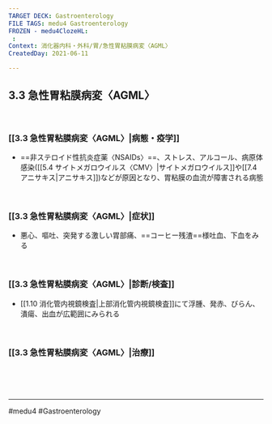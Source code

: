 ```yaml
---
TARGET DECK: Gastroenterology
FILE TAGS: medu4 Gastroenterology
FROZEN - medu4ClozeHL:
 : 
Context: 消化器内科・外科/胃/急性胃粘膜病変〈AGML〉
CreatedDay: 2021-06-11

---
```


## 3.3 急性胃粘膜病変〈AGML〉

<br>

### [[3.3 急性胃粘膜病変〈AGML〉|病態・疫学]]
* ==非ステロイド性抗炎症薬〈NSAIDs〉==、ストレス、アルコール、病原体感染([[5.4 サイトメガロウイルス〈CMV〉|サイトメガロウイルス]]や[[7.4 アニサキス|アニサキス]])などが原因となり、胃粘膜の血流が障害される病態
<!--ID: 1624766942932-->


<br>

### [[3.3 急性胃粘膜病変〈AGML〉|症状]]
* 悪心、嘔吐、突発する激しい胃部痛、==コーヒー残渣==様吐血、下血をみる
<!--ID: 1624766942937-->


<br>

### [[3.3 急性胃粘膜病変〈AGML〉|診断/検査]]
* [[1.10 消化管内視鏡検査|上部消化管内視鏡検査]]にて浮腫、発赤、びらん、潰瘍、出血が広範囲にみられる

<br>

### [[3.3 急性胃粘膜病変〈AGML〉|治療]]


<br><br><br>

---
#medu4 #Gastroenterology 
